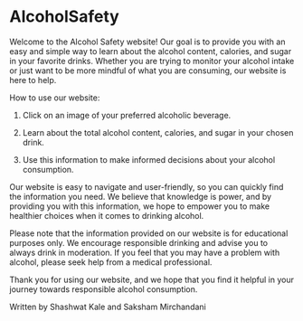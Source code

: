 # AlcoholSafety
Welcome to the Alcohol Safety website! Our goal is to provide you with an easy and simple way to learn about the alcohol content, calories, and sugar in your favorite drinks. Whether you are trying to monitor your alcohol intake or just want to be more mindful of what you are consuming, our website is here to help.

How to use our website:

1. Click on an image of your preferred alcoholic beverage.

2. Learn about the total alcohol content, calories, and sugar in your chosen drink.

3. Use this information to make informed decisions about your alcohol consumption.

Our website is easy to navigate and user-friendly, so you can quickly find the information you need. We believe that knowledge is power, and by providing you with this information, we hope to empower you to make healthier choices when it comes to drinking alcohol.

Please note that the information provided on our website is for educational purposes only. We encourage responsible drinking and advise you to always drink in moderation. If you feel that you may have a problem with alcohol, please seek help from a medical professional.

Thank you for using our website, and we hope that you find it helpful in your journey towards responsible alcohol consumption.

Written by Shashwat Kale and Saksham Mirchandani

